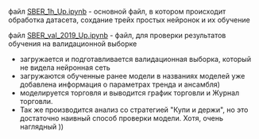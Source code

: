 файл [SBER_1h_Up.ipynb](SBER_1h_Up.ipynb) - основной файл, в котором происходит обработка датасета, сохдание трейх простых нейронок и их обучение

файл [SBER_val_2019_Up.ipynb](SBER_val_2019_Up.ipynb) - файл, для проверки результатов обучения на валидационной выборке
* загружается и подготавливается валидационная выборка, который не видела нейронная сеть
* загружаются обученные ранее модели в названиях моделей уже добавлена информация о параметрах тренда и ансамбля)
* моделируется торговля и выводится график торговли и Журнал торговли.
* Так же производится анализ со стратегией "Купи и держи", но это достаточно наивный способ проверки модели. Хотя, очень наглядный ))
  

